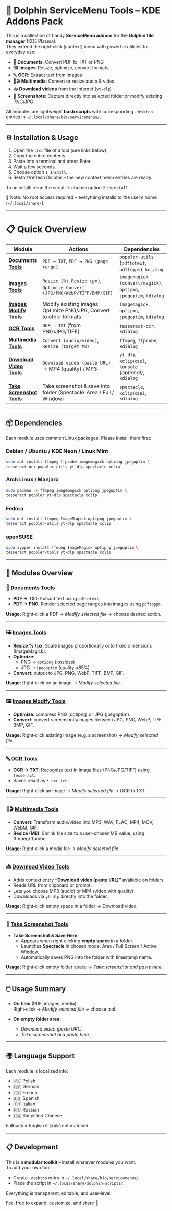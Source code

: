 # 🐬 Dolphin ServiceMenu Tools – KDE Addons Pack

This is a collection of handy **ServiceMenu addons** for the **Dolphin file manager** (KDE Plasma).  
They extend the right‑click (context) menu with powerful utilities for everyday use:

- 📑 **Documents**: Convert PDF to TXT or PNG  
- 🖼 **Images**: Resize, optimize, convert formats  
- 🔤 **OCR**: Extract text from images  
- 🎵🎬 **Multimedia**: Convert or resize audio & video  
- 📥 **Download videos** from the Internet (`yt-dlp`)  
- 📸 **Screenshots**: Capture directly into selected folder or modify existing PNG/JPG  

All modules are lightweight **bash scripts** with corresponding `.desktop` entries in `~/.local/share/kio/servicemenus/`.

---

## ⚙️ Installation & Usage

1. Open the `.txt` file of a tool (see links below).  
2. Copy the entire contents.  
3. Paste into a terminal and press Enter.  
4. Wait a few seconds.  
5. Choose option `1 Install`.  
6. Restart/refresh Dolphin – the new context menu entries are ready.  

To uninstall: rerun the script → choose option `2 Uninstall`.  

📌 Note: No root access required – everything installs to the user’s home (`~/.local/share/`).  

---

# 📋 Quick Overview

| Module | Actions | Dependencies |
|--------|---------|--------------|
| **[Documents Tools](./Documents-tools-terminal_paste_code.txt)** | `PDF → TXT`, `PDF → PNG (page range)` | `poppler-utils` (`pdftotext`, `pdftoppm`), `kdialog` |
| **[Images Tools](./Images-tools-terminal_paste_code.txt)** | `Resize (%)`, `Resize (px)`, `Optimize`, `Convert (JPG/PNG/WebP/TIFF/BMP/GIF)` | `imagemagick (convert/magick)`, `optipng`, `jpegoptim`, `kdialog` |
| **[Images Modify Tools](./Images-modify-tools-terminal_paste_code.txt)** | Modify existing images: Optimize PNG/JPG, Convert to other formats | `imagemagick`, `optipng`, `jpegoptim`, `kdialog` |
| **[OCR Tools](./OCR-to-TXT-terminal_paste_code.txt)** | `OCR → TXT` (from PNG/JPG/TIFF) | `tesseract-ocr`, `kdialog` |
| **[Multimedia Tools](./Multimedia-tools-terminal_paste_code.txt)** | `Convert (audio/video)`, `Resize (target MB)` | `ffmpeg`, `ffprobe`, `kdialog` |
| **[Download Video Tools](./Download-video-yt-dlp-terminal-paste-code.txt)** | `Download video (paste URL)` → MP4 (quality) / MP3 | `yt-dlp`, `xclip`/`xsel`, `konsole` *(optional)*, `kdialog` |
| **[Take Screenshot Tools](./Take-screenshot-terminal_paste_code.txt)** | Take screenshot & save into folder (Spectacle: Area / Full / Window) | `spectacle`, `xclip`/`xsel`, `kdialog` |

---

## 📦 Dependencies

Each module uses common Linux packages. Please install them first:

### Debian / Ubuntu / KDE Neon / Linux Mint
```bash
sudo apt install ffmpeg ffprobe imagemagick optipng jpegoptim \
tesseract-ocr poppler-utils yt-dlp spectacle xclip
```

### Arch Linux / Manjaro
```bash
sudo pacman -S ffmpeg imagemagick optipng jpegoptim \
tesseract poppler yt-dlp spectacle xclip
```

### Fedora
```bash
sudo dnf install ffmpeg ImageMagick optipng jpegoptim \
tesseract poppler-utils yt-dlp spectacle xclip
```

### openSUSE
```bash
sudo zypper install ffmpeg ImageMagick optipng jpegoptim \
tesseract poppler-tools yt-dlp spectacle xclip
```

---

## 📂 Modules Overview

### 📑 [Documents Tools](./Documents-tools-terminal_paste_code.txt)
- **PDF → TXT**: Extract text using `pdftotext`.  
- **PDF → PNG**: Render selected page ranges into images using `pdftoppm`.  

**Usage:** Right‑click a PDF → *Modify selected file* → choose desired action.  

---

### 🖼 [Images Tools](./Images-tools-terminal_paste_code.txt)
- **Resize % / px**: Scale images proportionally or to fixed dimensions (ImageMagick).  
- **Optimize**:  
  - PNG → `optipng` (lossless)  
  - JPG → `jpegoptim` (quality ≈85%)  
- **Convert**: output to JPG, PNG, WebP, TIFF, BMP, GIF.  

**Usage:** Right‑click on an image → *Modify selected file*.  

---

### 🖼 [Images Modify Tools](./Images-modify-tools-terminal_paste_code.txt)
- **Optimize**: compress PNG (optipng) or JPG (jpegoptim).  
- **Convert**: convert screenshots/images between JPG, PNG, WebP, TIFF, BMP, GIF.  

**Usage:** Right‑click existing image (e.g. a screenshot) → *Modify selected file*.  

---
### 🔤 [OCR Tools](./OCR-to-TXT-terminal_paste_code.txt)
- **OCR → TXT**: Recognize text in image files (PNG/JPG/TIFF) using `tesseract`.  
- Saves result as `*_ocr.txt`.  

**Usage:** Right‑click an image → *Modify selected file* → OCR to TXT.  

---

### 🎵🎬 [Multimedia Tools](./Multimedia-tools-terminal_paste_code.txt)
- **Convert**: Transform audio/video into MP3, WAV, FLAC, MP4, MOV, WebM, GIF.  
- **Resize (MB)**: Shrink file size to a user‑chosen MB value, using ffmpeg/ffprobe.  

**Usage:** Right‑click a media file → *Modify selected file*.  

---

### 📥 [Download Video Tools](./Download-video-yt-dlp-terminal-paste-code.txt)
- Adds context entry **“Download video (paste URL)”** available on folders.  
- Reads URL from clipboard or prompt.  
- Lets you choose MP3 (audio) or MP4 (video with quality).  
- Downloads via `yt-dlp` directly into the folder.  

**Usage:** Right‑click empty space in a folder → Download video.  

---

### 📸 [Take Screenshot Tools](./Take-screenshot-terminal_paste_code.txt)
- **Take Screenshot & Save Here**:  
  - Appears when right‑clicking **empty space** in a folder.  
  - Launches **Spectacle** in chosen mode: Area / Full Screen / Active Window.  
  - Automatically saves PNG into the folder with timestamp name.  

**Usage:** Right‑click empty folder space → *Take screenshot and paste here*.  

---

## 🖱️ Usage Summary

- **On files** (PDF, images, media):  
  Right‑click → *Modify selected file* → choose tool.  

- **On empty folder area**:  
  - *Download video (paste URL)*  
  - *Take screenshot and paste here*  

---

## 🌍 Language Support

Each module is localized into:  
- 🇵🇱 Polish  
- 🇩🇪 German  
- 🇫🇷 French  
- 🇪🇸 Spanish  
- 🇮🇹 Italian  
- 🇷🇺 Russian  
- 🇨🇳 Simplified Chinese  

Fallback = English if `$LANG` not matched.  

---

## 📋 Development

This is a **modular toolkit** – install whatever modules you want.  
To add your own tool:  
- Create `.desktop` entry in `~/.local/share/kio/servicemenus/`.  
- Place the script in `~/.local/share/dolphin-scripts/`.  

Everything is transparent, editable, and user‑level.  

Feel free to expand, customize, and share 🚀  
```
